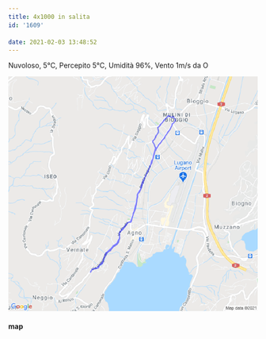 ```yaml
---
title: 4x1000 in salita
id: '1609'

date: 2021-02-03 13:48:52
---
```


Nuvoloso, 5°C, Percepito 5°C, Umidità 96%, Vento 1m/s da O

![image](/images/2021/08/20210203-activity-map.png)

#### map
